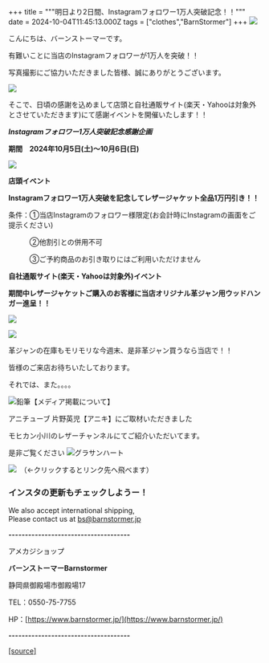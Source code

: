 +++
title = """明日より2日間、Instagramフォロワー1万人突破記念！！"""
date = 2024-10-04T11:45:13.000Z
tags = ["clothes","BarnStormer"]
+++
[![](https://stat.ameba.jp/user_images/20231023/16/barnstormer-go/b2/03/p/o0420015015354743273.png)](https://ameblo.jp/barnstormer-go/entry-12825670498.html)

こんにちは、バーンストーマーです。

有難いことに当店のInstagramフォロワーが1万人を突破！！

写真撮影にご協力いただきました皆様、誠にありがとうございます。

[![](https://stat.ameba.jp/user_images/20240930/18/barnstormer-go/a9/c5/j/o0991043915492525203.jpg)](https://stat.ameba.jp/user_images/20240930/18/barnstormer-go/a9/c5/j/o0991043915492525203.jpg)

そこで、日頃の感謝を込めまして店頭と自社通販サイト(楽天・Yahooは対象外とさせていただきます)にて感謝イベントを開催いたします！！

_**Instagramフォロワー1万人突破記念感謝企画**_

**期間　2024年10月5日(土)～10月6日(日)**

[![](https://stat.ameba.jp/user_images/20240930/18/barnstormer-go/ec/32/p/o0410017015492529708.png)](https://stat.ameba.jp/user_images/20240930/18/barnstormer-go/ec/32/p/o0410017015492529708.png)

**店頭イベント**

**Instagramフォロワー1万人突破を記念してレザージャケット全品1万円引き！！**

条件：①当店Instagramのフォロワー様限定(お会計時にInstagramの画面をご提示ください)

　　　②他割引との併用不可

　　　③ご予約商品のお引き取りにはご利用いただけません

**自社通販サイト(楽天・Yahooは対象外)イベント**

**期間中レザージャケットご購入のお客様に当店オリジナル革ジャン用ウッドハンガー進呈！！**

[![](https://stat.ameba.jp/user_images/20240930/18/barnstormer-go/0e/9f/j/o0466070015492528200.jpg)](https://stat.ameba.jp/user_images/20240930/18/barnstormer-go/0e/9f/j/o0466070015492528200.jpg)

[![](https://stat.ameba.jp/user_images/20240930/18/barnstormer-go/8c/7b/j/o0466070015492528610.jpg)](https://stat.ameba.jp/user_images/20240930/18/barnstormer-go/8c/7b/j/o0466070015492528610.jpg)

革ジャンの在庫もモリモリな今週末、是非革ジャン買うなら当店で！！

皆様のご来店お待ちいたしております。

それでは、また。。。。

![鉛筆](https://stat100.ameba.jp/blog/ucs/img/char/char3/519.png)【メディア掲載について】

アニチューブ 片野英児【アニキ】にご取材いただきました

モヒカン小川のレザーチャンネルにてご紹介いただいてます。

是非ご覧ください ![グラサンハート](https://stat100.ameba.jp/blog/ucs/img/char/char3/148.png)

[![](https://stat.ameba.jp/user_images/20230412/16/barnstormer-go/6a/23/p/o0108010815269242493.png)](https://www.instagram.com/barnstormer_daily/)　（←クリックするとリンク先へ飛べます）

### インスタの更新もチェックしようー！

We also accept international shipping,  
Please contact us at bs@barnstormer.jp

**\-------------------------------------**

アメカジショップ

**バーンストーマーBarnstormer**

静岡県御殿場市御殿場17

TEL：0550-75-7755

HP：[https://www.barnstormer.jp/](https://www.barnstormer.jp/)

**\-------------------------------------**

[[source]](https://ameblo.jp/barnstormer-go/entry-12869509049.html)
